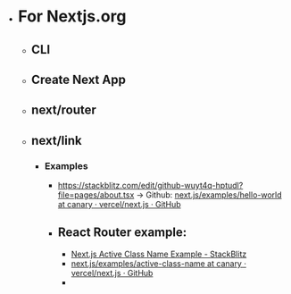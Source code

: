 - # For Nextjs.org
    - ## CLI
    - ## Create Next App
    - ## next/router
    - ## next/link
        - ### Examples
            - https://stackblitz.com/edit/github-wuyt4q-hptudl?file=pages/about.tsx -> Github: [next.js/examples/hello-world at canary · vercel/next.js · GitHub](https://github.com/vercel/next.js/tree/canary/examples/hello-world)
            - ## React Router example:
                - [Next.js Active Class Name Example - StackBlitz](https://stackblitz.com/edit/github-kxmyjn?file=README.md)
                - [next.js/examples/active-class-name at canary · vercel/next.js · GitHub](https://github.com/vercel/next.js/tree/canary/examples/active-class-name)
                - 
